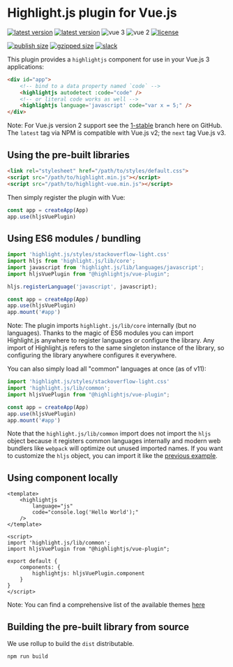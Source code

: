 # Highlight.js plugin for Vue.js

[![latest version](https://badgen.net/npm/v/@highlightjs/vue-plugin/latest?label=latest)](https://www.npmjs.com/package/@highlightjs/vue-plugin)
[![latest version](https://badgen.net/npm/v/@highlightjs/vue-plugin/next?label=next)](https://www.npmjs.com/package/@highlightjs/vue-plugin)
![vue 3](https://badgen.net/badge/vue/3/green)
![vue 2](https://badgen.net/badge/vue/2/green)
[![license](https://badgen.net/github/license/highlightjs/vue-plugin?color=cyan)](https://github.com/highlightjs/vue-plugin/blob/main/LICENSE)

[![publish size](https://badgen.net/packagephobia/publish/@highlightjs/vue-plugin?label=size)](https://packagephobia.com/result?p=@highlightjs/vue-plugin)
[![gzipped size](https://badgen.net/bundlephobia/minzip/@highlightjs/vue-plugin?label=gzipped)](https://bundlephobia.com/result?p=@highlightjs/vue-plugin)
[![slack](https://badgen.net/badge/icon/slack?icon=slack&label&color=pink)](https://join.slack.com/t/highlightjs/shared_invite/zt-mj0utgqp-TNFf4VQICnDnPg4zMHChFw)


This plugin provides a `highlightjs` component for use in your Vue.js 3 applications:

```html
<div id="app">
    <!-- bind to a data property named `code` -->
    <highlightjs autodetect :code="code" />
    <!-- or literal code works as well -->
    <highlightjs language='javascript' code="var x = 5;" />
</div>
```

Note: For Vue.js version 2 support see the [1-stable](https://github.com/highlightjs/vue-plugin/tree/1-stable) branch here on GitHub.  The `latest` tag via NPM is compatible with Vue.js v2; the `next` tag Vue.js v3.

## Using the pre-built libraries

```html
<link rel="stylesheet" href="/path/to/styles/default.css">
<script src="/path/to/highlight.min.js"></script>
<script src="/path/to/highlight-vue.min.js"></script>
```

Then simply register the plugin with Vue:

```js
const app = createApp(App)
app.use(hljsVuePlugin)
```


## Using ES6 modules / bundling

```js
import 'highlight.js/styles/stackoverflow-light.css'
import hljs from 'highlight.js/lib/core';
import javascript from 'highlight.js/lib/languages/javascript';
import hljsVuePlugin from "@highlightjs/vue-plugin";

hljs.registerLanguage('javascript', javascript);

const app = createApp(App)
app.use(hljsVuePlugin)
app.mount('#app')
```

Note: The plugin imports `highlight.js/lib/core` internally (but no languages).  Thanks to the magic of ES6 modules you can import Highlight.js anywhere to register languages or configure the library.  Any import of Highlight.js refers to the same singleton instance of the library, so configuring the library anywhere configures it everywhere.

You can also simply load all "common" languages at once (as of v11):

```js
import 'highlight.js/styles/stackoverflow-light.css'
import 'highlight.js/lib/common';
import hljsVuePlugin from "@highlightjs/vue-plugin";

const app = createApp(App)
app.use(hljsVuePlugin)
app.mount('#app')
```

Note that the `highlight.js/lib/common` import does not import the `hljs` object because it registers common languages internally and modern web bundlers like `webpack` will optimize out unused imported names. If you want to customize the `hljs` object, you can import it like the [previous example](#using-es6-modules--bundling).

## Using component locally

```vue
<template>
    <highlightjs
        language="js"
        code="console.log('Hello World');"
    />
</template>

<script>
import 'highlight.js/lib/common';
import hljsVuePlugin from "@highlightjs/vue-plugin";

export default {
    components: {
        highlightjs: hljsVuePlugin.component
    }
}
</script>
```

Note: You can find a comprehensive list of the available themes [here](https://github.com/highlightjs/highlight.js/tree/main/src/styles)


## Building the pre-built library from source

We use rollup to build the `dist` distributable.

```
npm run build
```
